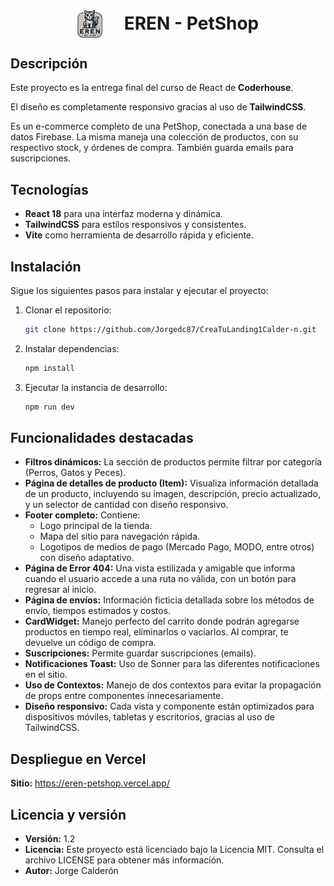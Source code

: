 # <span style="display:flex;justify-content: center;align-items: center;gap:15px"> <img src="./src/assets/images/eren-logo.webp" style="width: 40px"><b style="margin-left:20px">EREN - PetShop</b></span>

## Descripción

Este proyecto es la entrega final del curso de React de **Coderhouse**. 

El diseño es completamente responsivo gracias al uso de **TailwindCSS**.

Es un e-commerce completo de una PetShop, conectada a una base de datos Firebase. La misma maneja una colección de productos, con su respectivo stock, y órdenes de compra. También guarda emails para suscripciones.

## Tecnologías

- **React 18** para una interfaz moderna y dinámica.
- **TailwindCSS** para estilos responsivos y consistentes.
- **Vite** como herramienta de desarrollo rápida y eficiente.

## Instalación

Sigue los siguientes pasos para instalar y ejecutar el proyecto:

1. Clonar el repositorio:
   ```bash
   git clone https://github.com/Jorgedc87/CreaTuLanding1Calder-n.git
   ```

2. Instalar dependencias:
   ```bash
   npm install
   ```

3. Ejecutar la instancia de desarrollo:
   ```bash
   npm run dev
   ```

## Funcionalidades destacadas

- **Filtros dinámicos:** La sección de productos permite filtrar por categoría (Perros, Gatos y Peces).
- **Página de detalles de producto (Item):** Visualiza información detallada de un producto, incluyendo su imagen, descripción, precio actualizado, y un selector de cantidad con diseño responsivo.
- **Footer completo:** Contiene:
  - Logo principal de la tienda.
  - Mapa del sitio para navegación rápida.
  - Logotipos de medios de pago (Mercado Pago, MODO, entre otros) con diseño adaptativo.
- **Página de Error 404:** Una vista estilizada y amigable que informa cuando el usuario accede a una ruta no válida, con un botón para regresar al inicio.
- **Página de envíos:** Información ficticia detallada sobre los métodos de envío, tiempos estimados y costos.
- **CardWidget:** Manejo perfecto del carrito donde podrán agregarse productos en tiempo real, eliminarlos o vaciarlos. Al comprar, te devuelve un código de compra.
- **Suscripciones:** Permite guardar suscripciones (emails).
- **Notificaciones Toast:** Uso de Sonner para las diferentes notificaciones en el sitio.
- **Uso de Contextos:** Manejo de dos contextos para evitar la propagación de props entre componentes innecesariamente.
- **Diseño responsivo:** Cada vista y componente están optimizados para dispositivos móviles, tabletas y escritorios, gracias al uso de TailwindCSS.

## Despliegue en Vercel

**Sitio:** https://eren-petshop.vercel.app/

## Licencia y versión
- **Versión:** 1.2
- **Licencia:** Este proyecto está licenciado bajo la Licencia MIT. Consulta el archivo LICENSE para obtener más información.
- **Autor:** Jorge Calderón